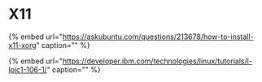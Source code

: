 # X11

{% embed url="https://askubuntu.com/questions/213678/how-to-install-x11-xorg" caption="" %}

{% embed url="https://developer.ibm.com/technologies/linux/tutorials/l-lpic1-106-1/" caption="" %}

